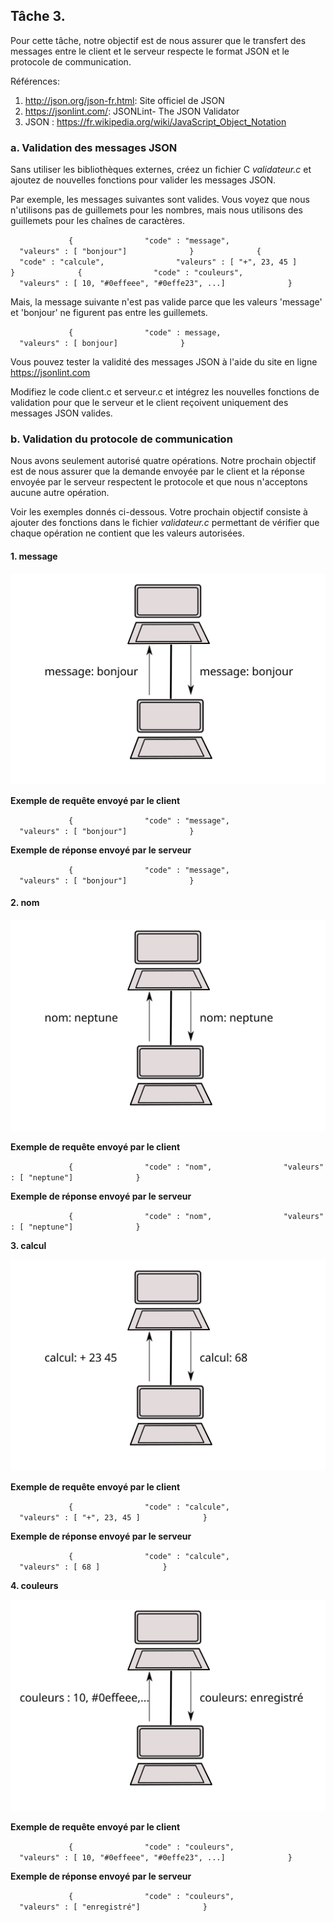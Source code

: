 ## Tâche 3.

Pour cette tâche, notre objectif est de nous assurer que le transfert
des messages entre le client et le serveur respecte le format JSON et le
protocole de communication.

Références:

1.  <http://json.org/json-fr.html>: Site officiel de JSON
2.  <https://jsonlint.com/>: JSONLint- The JSON Validator
3.  JSON : <https://fr.wikipedia.org/wiki/JavaScript_Object_Notation>

### a. Validation des messages JSON

Sans utiliser les bibliothèques externes, créez un fichier C
*validateur.c* et ajoutez de nouvelles fonctions pour valider les
messages JSON.

Par exemple, les messages suivantes sont valides. Vous voyez que nous
n\'utilisons pas de guillemets pour les nombres, mais nous utilisons des
guillemets pour les chaînes de caractères.

`              {                "code" : "message",                "valeurs" : [ "bonjour"]              }              {                "code" : "calcule",                "valeurs" : [ "+", 23, 45 ]              }              {                "code" : "couleurs",                "valeurs" : [ 10, "#0effeee", "#0effe23", ...]              }             `

Mais, la message suivante n\'est pas valide parce que les valeurs
\'message\' et \'bonjour\' ne figurent pas entre les guillemets.

`              {                "code" : message,                "valeurs" : [ bonjour]              }             `

Vous pouvez tester la validité des messages JSON à l\'aide du site en
ligne <https://jsonlint.com>

Modifiez le code client.c et serveur.c et intégrez les nouvelles
fonctions de validation pour que le serveur et le client reçoivent
uniquement des messages JSON valides.

### b. Validation du protocole de communication

Nous avons seulement autorisé quatre opérations. Notre prochain objectif
est de nous assurer que la demande envoyée par le client et la réponse
envoyée par le serveur respectent le protocole et que nous n\'acceptons
aucune autre opération.

Voir les exemples donnés ci-dessous. Votre prochain objectif consiste à
ajouter des fonctions dans le fichier *validateur.c* permettant de
vérifier que chaque opération ne contient que les valeurs autorisées.

#### 1. message

![](./images/client-server-message.svg)

**Exemple de requête envoyé par le client**

`              {                "code" : "message",                "valeurs" : [ "bonjour"]              }             `

**Exemple de réponse envoyé par le serveur**

`              {                "code" : "message",                "valeurs" : [ "bonjour"]              }             `

#### 2. nom

![](./images/client-server-nom.svg)

**Exemple de requête envoyé par le client**

`              {                "code" : "nom",                "valeurs" : [ "neptune"]              }             `

**Exemple de réponse envoyé par le serveur**

`              {                "code" : "nom",                "valeurs" : [ "neptune"]              }             `

**3. calcul**

![](./images/client-server-calcul.svg)

**Exemple de requête envoyé par le client**

`              {                "code" : "calcule",                "valeurs" : [ "+", 23, 45 ]              }             `

**Exemple de réponse envoyé par le serveur**

`              {                "code" : "calcule",                "valeurs" : [ 68 ]              }             `

**4. couleurs**

![](./images/client-server-couleurs.svg)

**Exemple de requête envoyé par le client**

`              {                "code" : "couleurs",                "valeurs" : [ 10, "#0effeee", "#0effe23", ...]              }             `

**Exemple de réponse envoyé par le serveur**

`              {                "code" : "couleurs",                "valeurs" : [ "enregistré"]              }             `

